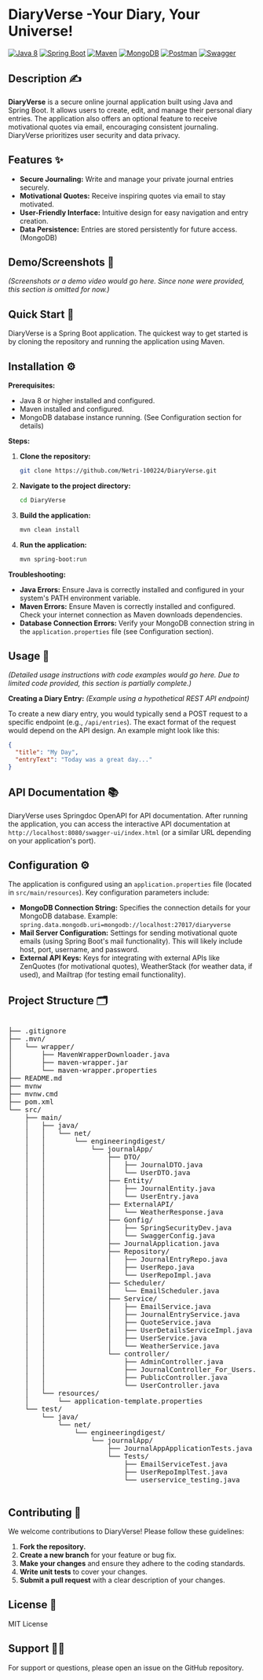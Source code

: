 # DiaryVerse -Your Diary, Your Universe!

[![Java 8](https://img.shields.io/badge/Java-8-blue?logo=openjdk)](https://www.oracle.com/java/)
[![Spring Boot](https://img.shields.io/badge/Spring%20Boot-2.7-green?logo=springboot)](https://spring.io/projects/spring-boot)
[![Maven](https://img.shields.io/badge/Maven-3.8.6-red?logo=apache-maven)](https://maven.apache.org/)
[![MongoDB](https://img.shields.io/badge/MongoDB-Database-green?logo=mongodb)](https://www.mongodb.com/)
[![Postman](https://img.shields.io/badge/Tested_with-Postman-orange?logo=postman)](https://www.postman.com/)
[![Swagger](https://img.shields.io/badge/API_Docs-Swagger-blue?logo=swagger)](https://swagger.io/tools/swagger-ui/)



## Description ✍️

**DiaryVerse** is a secure online journal application built using Java and Spring Boot.  It allows users to create, edit, and manage their personal diary entries.  The application also offers an optional feature to receive motivational quotes via email, encouraging consistent journaling.  DiaryVerse prioritizes user security and data privacy.


## Features ✨

* **Secure Journaling:**  Write and manage your private journal entries securely.
* **Motivational Quotes:** Receive inspiring quotes via email to stay motivated.
* **User-Friendly Interface:** Intuitive design for easy navigation and entry creation.
* **Data Persistence:** Entries are stored persistently for future access. (MongoDB)


## Demo/Screenshots 📸

*(Screenshots or a demo video would go here.  Since none were provided, this section is omitted for now.)*


## Quick Start 🚀

DiaryVerse is a Spring Boot application.  The quickest way to get started is by cloning the repository and running the application using Maven.


## Installation ⚙️

**Prerequisites:**

* Java 8 or higher installed and configured.
* Maven installed and configured.
* MongoDB database instance running.  (See Configuration section for details)

**Steps:**

1. **Clone the repository:**
   ```bash
   git clone https://github.com/Netri-100224/DiaryVerse.git
   ```

2. **Navigate to the project directory:**
   ```bash
   cd DiaryVerse
   ```

3. **Build the application:**
   ```bash
   mvn clean install
   ```

4. **Run the application:**
   ```bash
   mvn spring-boot:run
   ```

**Troubleshooting:**

* **Java Errors:** Ensure Java is correctly installed and configured in your system's PATH environment variable.
* **Maven Errors:** Ensure Maven is correctly installed and configured. Check your internet connection as Maven downloads dependencies.
* **Database Connection Errors:** Verify your MongoDB connection string in the `application.properties` file (see Configuration section).


## Usage 📖

*(Detailed usage instructions with code examples would go here.  Due to limited code provided, this section is partially complete.)*

**Creating a Diary Entry:** *(Example using a hypothetical REST API endpoint)*

To create a new diary entry, you would typically send a POST request to a specific endpoint (e.g., `/api/entries`).  The exact format of the request would depend on the API design.  An example might look like this:

```json
{
  "title": "My Day",
  "entryText": "Today was a great day..."
}
```


## API Documentation 📚

DiaryVerse uses Springdoc OpenAPI for API documentation.  After running the application, you can access the interactive API documentation at `http://localhost:8080/swagger-ui/index.html` (or a similar URL depending on your application's port).


## Configuration ⚙️

The application is configured using an `application.properties` file (located in `src/main/resources`).  Key configuration parameters include:

* **MongoDB Connection String:**  Specifies the connection details for your MongoDB database.  Example: `spring.data.mongodb.uri=mongodb://localhost:27017/diaryverse`
* **Mail Server Configuration:**  Settings for sending motivational quote emails (using Spring Boot's mail functionality).  This will likely include host, port, username, and password.
* **External API Keys:**  Keys for integrating with external APIs like ZenQuotes (for motivational quotes), WeatherStack (for weather data, if used), and Mailtrap (for testing email functionality).


   
## Project Structure 🗂️

<pre>

├── .gitignore
├── .mvn/
│   └── wrapper/
│       ├── MavenWrapperDownloader.java
│       ├── maven-wrapper.jar
│       └── maven-wrapper.properties
├── README.md
├── mvnw
├── mvnw.cmd
├── pom.xml
└── src/
    ├── main/
    │   ├── java/
    │   │   └── net/
    │   │       └── engineeringdigest/
    │   │           └── journalApp/
    │   │               ├── DTO/
    │   │               │   ├── JournalDTO.java
    │   │               │   └── UserDTO.java
    │   │               ├── Entity/
    │   │               │   ├── JournalEntity.java
    │   │               │   └── UserEntry.java
    │   │               ├── ExternalAPI/
    │   │               │   └── WeatherResponse.java
    │   │               ├── Gonfig/
    │   │               │   ├── SpringSecurityDev.java
    │   │               │   └── SwaggerConfig.java
    │   │               ├── JournalApplication.java
    │   │               ├── Repository/
    │   │               │   ├── JournalEntryRepo.java
    │   │               │   ├── UserRepo.java
    │   │               │   └── UserRepoImpl.java
    │   │               ├── Scheduler/
    │   │               │   └── EmailScheduler.java
    │   │               ├── Service/
    │   │               │   ├── EmailService.java
    │   │               │   ├── JournalEntryService.java
    │   │               │   ├── QuoteService.java
    │   │               │   ├── UserDetailsServiceImpl.java
    │   │               │   ├── UserService.java
    │   │               │   └── WeatherService.java
    │   │               └── controller/
    │   │                   ├── AdminController.java
    │   │                   ├── JournalController_For_Users.java
    │   │                   ├── PublicController.java
    │   │                   └── UserController.java
    │   └── resources/
    │       └── application-template.properties
    └── test/
        └── java/
            └── net/
                └── engineeringdigest/
                    └── journalApp/
                        ├── JournalAppApplicationTests.java
                        └── Tests/
                            ├── EmailServiceTest.java
                            ├── UserRepoImplTest.java
                            └── userservice_testing.java

</pre>






## Contributing 🤝

We welcome contributions to DiaryVerse!  Please follow these guidelines:

1. **Fork the repository.**
2. **Create a new branch** for your feature or bug fix.
3. **Make your changes** and ensure they adhere to the coding standards.
4. **Write unit tests** to cover your changes.
5. **Submit a pull request** with a clear description of your changes.


## License 📜

MIT License


## Support 🙋‍♂️

For support or questions, please open an issue on the GitHub repository.
